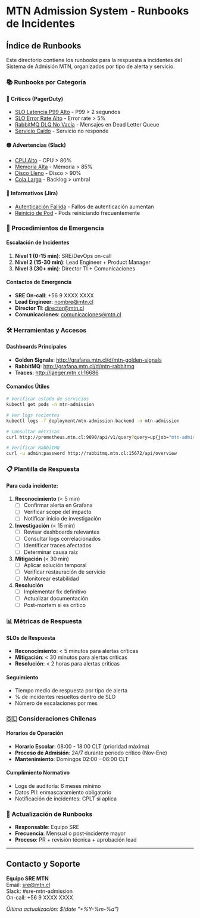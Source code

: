 # MTN Admission System - Runbooks de Incidentes

## Índice de Runbooks

Este directorio contiene los runbooks para la respuesta a incidentes del Sistema de Admisión MTN, organizados por tipo de alerta y servicio.

### 📚 Runbooks por Categoría

#### 🔴 Críticos (PagerDuty)
- [SLO Latencia P99 Alto](./slo-latency-p99.md) - P99 > 2 segundos
- [SLO Error Rate Alto](./slo-error-rate.md) - Error rate > 5%
- [RabbitMQ DLQ No Vacía](./rabbitmq-dlq.md) - Mensajes en Dead Letter Queue
- [Servicio Caído](./service-down.md) - Servicio no responde

#### 🟡 Advertencias (Slack)
- [CPU Alto](./high-cpu.md) - CPU > 80%
- [Memoria Alta](./high-memory.md) - Memoria > 85%
- [Disco Lleno](./disk-full.md) - Disco > 90%
- [Cola Larga](./queue-backlog.md) - Backlog > umbral

#### 🔵 Informativos (Jira)
- [Autenticación Fallida](./auth-failures.md) - Fallos de autenticación aumentan
- [Reinicio de Pod](./pod-restarts.md) - Pods reiniciando frecuentemente

### 🏥 Procedimientos de Emergencia

#### Escalación de Incidentes
1. **Nivel 1 (0-15 min)**: SRE/DevOps on-call
2. **Nivel 2 (15-30 min)**: Lead Engineer + Product Manager
3. **Nivel 3 (30+ min)**: Director TI + Comunicaciones

#### Contactos de Emergencia
- **SRE On-call**: +56 9 XXXX XXXX
- **Lead Engineer**: nombre@mtn.cl
- **Director TI**: director@mtn.cl
- **Comunicaciones**: comunicaciones@mtn.cl

### 🛠 Herramientas y Accesos

#### Dashboards Principales
- **Golden Signals**: http://grafana.mtn.cl/d/mtn-golden-signals
- **RabbitMQ**: http://grafana.mtn.cl/d/mtn-rabbitmq
- **Traces**: http://jaeger.mtn.cl:16686

#### Comandos Útiles
```bash
# Verificar estado de servicios
kubectl get pods -n mtn-admission

# Ver logs recientes
kubectl logs -f deployment/mtn-admission-backend -n mtn-admission

# Consultar métricas
curl http://prometheus.mtn.cl:9090/api/v1/query?query=up{job="mtn-admission"}

# Verificar RabbitMQ
curl -u admin:password http://rabbitmq.mtn.cl:15672/api/overview
```

### 📋 Plantilla de Respuesta

#### Para cada incidente:

1. **Reconocimiento** (< 5 min)
   - [ ] Confirmar alerta en Grafana
   - [ ] Verificar scope del impacto
   - [ ] Notificar inicio de investigación

2. **Investigación** (< 15 min)
   - [ ] Revisar dashboards relevantes
   - [ ] Consultar logs correlacionados
   - [ ] Identificar traces afectados
   - [ ] Determinar causa raíz

3. **Mitigación** (< 30 min)
   - [ ] Aplicar solución temporal
   - [ ] Verificar restauración de servicio
   - [ ] Monitorear estabilidad

4. **Resolución**
   - [ ] Implementar fix definitivo
   - [ ] Actualizar documentación
   - [ ] Post-mortem si es crítico

### 📊 Métricas de Respuesta

#### SLOs de Respuesta
- **Reconocimiento**: < 5 minutos para alertas críticas
- **Mitigación**: < 30 minutos para alertas críticas  
- **Resolución**: < 2 horas para alertas críticas

#### Seguimiento
- Tiempo medio de respuesta por tipo de alerta
- % de incidentes resueltos dentro de SLO
- Número de escalaciones por mes

### 🇨🇱 Consideraciones Chilenas

#### Horarios de Operación
- **Horario Escolar**: 08:00 - 18:00 CLT (prioridad máxima)
- **Proceso de Admisión**: 24/7 durante período crítico (Nov-Ene)
- **Mantenimiento**: Domingos 02:00 - 06:00 CLT

#### Cumplimiento Normativo
- Logs de auditoría: 6 meses mínimo
- Datos PII: enmascaramiento obligatorio
- Notificación de incidentes: CPLT si aplica

### 🔄 Actualización de Runbooks

- **Responsable**: Equipo SRE
- **Frecuencia**: Mensual o post-incidente mayor
- **Proceso**: PR + revisión técnica + aprobación lead

---

## Contacto y Soporte

**Equipo SRE MTN**  
Email: sre@mtn.cl  
Slack: #sre-mtn-admission  
On-call: +56 9 XXXX XXXX  

*Última actualización: $(date "+%Y-%m-%d")*